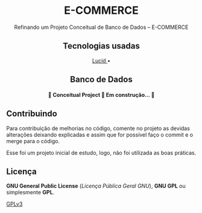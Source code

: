 <h1 align="center">E-COMMERCE</h1>
<p align="center">Refinando um Projeto Conceitual de Banco de Dados – E-COMMERCE</p>
<h2 align="center">Tecnologias usadas</h2>
<p align="center">
 <a href="#tecnologias">
 Lucid </a> • 
</p>

<h2 align="center">Banco de Dados</h2>
<p align="center">
 <a href="#tecnologias">
 </a> 
</p>

<h4 align="center"> 
	🚧  Conceitual Project 🚀 Em construção...  🚧
</h4>

## Contribuindo
 
Para contribuição de melhorias no código, comente no projeto as devidas alterações deixando explicadas e assim que for possível faço o commit e o merge para o código.
 
Esse foi um projeto inicial de estudo, logo, não foi utilizada as boas práticas.
 
## Licença
 
**GNU General Public License** (_Licença Pública Geral GNU_), **GNU GPL** ou simplesmente **GPL**.
 
[GPLv3](https://www.gnu.org/licenses/gpl-3.0.html) 
